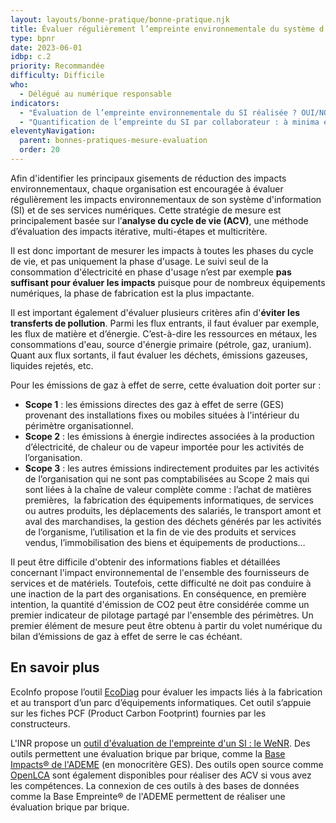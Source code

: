 ```yaml
---
layout: layouts/bonne-pratique/bonne-pratique.njk
title: Évaluer régulièrement l’empreinte environnementale du système d’information
type: bpnr
date: 2023-06-01
idbp: c.2
priority: Recommandée
difficulty: Difficile 
who:
  - Délégué au numérique responsable
indicators:
  - "Évaluation de l’empreinte environnementale du SI réalisée ? OUI/NON"
  - "Quantification de l’empreinte du SI par collaborateur : à minima en GES (en kg eqCO2 par collaborateur)"
eleventyNavigation:
  parent: bonnes-pratiques-mesure-evaluation
  order: 20
---
```


Afin d'identifier les principaux gisements de réduction des impacts environnementaux, chaque organisation est encouragée à évaluer régulièrement les impacts environnementaux de son système d'information (SI) et de ses services numériques. Cette stratégie de mesure est principalement basée sur l’**analyse du cycle de vie (ACV)**, une méthode d’évaluation des impacts itérative, multi-étapes et multicritère. 

Il est donc important de mesurer les impacts à toutes les phases du cycle de vie, et pas uniquement la phase d'usage. Le suivi seul de la consommation d'électricité en phase d'usage n’est par exemple **pas suffisant pour évaluer les impacts** puisque pour de nombreux équipements numériques, la phase de fabrication est la plus impactante.

Il est important également d'évaluer plusieurs critères afin d'**éviter les transferts de pollution**. Parmi les flux entrants, il faut évaluer par exemple, les flux de matière et d’énergie. C’est-à-dire les ressources en métaux, les consommations d'eau, source d'énergie primaire (pétrole, gaz, uranium). Quant aux flux sortants, il faut évaluer les déchets, émissions gazeuses, liquides rejetés, etc.

Pour les émissions de gaz à effet de serre, cette évaluation doit porter sur : 
* **Scope 1** : les émissions directes des gaz à effet de serre (GES) provenant des installations fixes ou mobiles situées à l'intérieur du périmètre organisationnel.
* **Scope 2** : les émissions à énergie indirectes associées à la production d’électricité, de chaleur ou de vapeur importée pour les activités de l’organisation.
* **Scope 3** : les autres émissions indirectement produites par les activités de l’organisation qui ne sont pas comptabilisées au Scope 2 mais qui sont liées à la chaîne de valeur complète comme : l’achat de matières premières,  la fabrication des équipements informatiques, de services ou autres produits, les déplacements des salariés, le transport amont et aval des marchandises, la gestion des déchets générés par les activités de l’organisme, l’utilisation et la fin de vie des produits et services vendus, l’immobilisation des biens et équipements de productions…

Il peut être difficile d'obtenir des informations fiables et détaillées concernant l'impact environnemental de l'ensemble des fournisseurs de services et de matériels. Toutefois, cette difficulté ne doit pas conduire à une inaction de la part des organisations.
En conséquence, en première intention, la quantité d'émission de CO2 peut être considérée comme un premier indicateur de pilotage partagé par l'ensemble des périmètres. 
Un premier élément de mesure peut être obtenu à partir du volet numérique du bilan d’émissions de gaz à effet de serre le cas échéant. 

## En savoir plus

EcoInfo propose l’outil [EcoDiag](https://ecoinfo.cnrs.fr/ecodiag-calcul/) pour évaluer les impacts liés à la fabrication et au transport d’un parc d’équipements informatiques. Cet outil s’appuie sur les fiches PCF (Product Carbon Footprint) fournies par les constructeurs.

L'INR propose un [outil d'évaluation de l'empreinte d'un SI : le WeNR](https://institutnr.org/wenr-2021). Des outils permettent une évaluation brique par brique, comme la [Base Impacts® de l'ADEME](http://www.base-impacts.ademe.fr/) (en monocritère GES). Des outils open source comme [OpenLCA](https://www.openlca.org/) sont également disponibles pour réaliser des ACV si vous avez les compétences. La connexion de ces outils à des bases de données comme la Base Empreinte® de l'ADEME permettent de réaliser une évaluation brique par brique.
